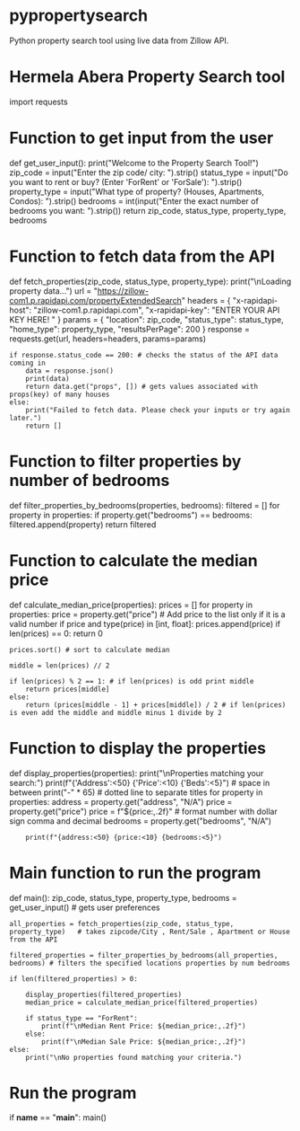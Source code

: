 # pypropertysearch
Python property search tool using live data from Zillow API.
# Hermela Abera Property Search tool
import requests

# Function to get input from the user
def get_user_input():
    print("Welcome to the Property Search Tool!")
    zip_code = input("Enter the zip code/ city: ").strip()
    status_type = input("Do you want to rent or buy? (Enter 'ForRent' or 'ForSale'): ").strip()
    property_type = input("What type of property? (Houses, Apartments, Condos): ").strip()
    bedrooms = int(input("Enter the exact number of bedrooms you want: ").strip())
    return zip_code, status_type, property_type, bedrooms

# Function to fetch data from the API
def fetch_properties(zip_code, status_type, property_type):
    print("\nLoading property data...")
    url = "https://zillow-com1.p.rapidapi.com/propertyExtendedSearch"
    headers = {
        "x-rapidapi-host": "zillow-com1.p.rapidapi.com",
        "x-rapidapi-key": "ENTER YOUR API KEY HERE! "
    }
    params = {
        "location": zip_code,
        "status_type": status_type,
        "home_type": property_type,
        "resultsPerPage": 200
    }
    response = requests.get(url, headers=headers, params=params) 
    
    if response.status_code == 200: # checks the status of the API data coming in
        data = response.json()
        print(data)
        return data.get("props", []) # gets values associated with props(key) of many houses 
    else:
        print("Failed to fetch data. Please check your inputs or try again later.")
        return []

# Function to filter properties by number of bedrooms
def filter_properties_by_bedrooms(properties, bedrooms):
    filtered = []
    for property in properties:
        if property.get("bedrooms") == bedrooms:
            filtered.append(property)
    return filtered

# Function to calculate the median price
def calculate_median_price(properties):
  prices = []
    for property in properties:
        price = property.get("price")
        # Add price to the list only if it is a valid number
        if price and type(price) in [int, float]:
            prices.append(price)
    if len(prices) == 0:
        return 0
    
    prices.sort() # sort to calculate median
    
    middle = len(prices) // 2
    
    if len(prices) % 2 == 1: # if len(prices) is odd print middle
        return prices[middle]
    else:
        return (prices[middle - 1] + prices[middle]) / 2 # if len(prices) is even add the middle and middle minus 1 divide by 2 

# Function to display the properties
def display_properties(properties):
    print("\nProperties matching your search:")
    print(f"{'Address':<50} {'Price':<10} {'Beds':<5}") # space in between 
    print("-" * 65) # dotted line to separate titles
    for property in properties:
        address = property.get("address", "N/A")
        price = property.get("price")
        price = f"${price:,.2f}" # format number with dollar sign comma and decimal
        bedrooms = property.get("bedrooms", "N/A")

        print(f"{address:<50} {price:<10} {bedrooms:<5}")
# Main function to run the program
def main():
    zip_code, status_type, property_type, bedrooms = get_user_input() # gets user preferences
    
    all_properties = fetch_properties(zip_code, status_type, property_type)   # takes zipcode/City , Rent/Sale , Apartment or House from the API
    
    filtered_properties = filter_properties_by_bedrooms(all_properties, bedrooms) # filters the specified locations properties by num bedrooms
    
    if len(filtered_properties) > 0:
        
        display_properties(filtered_properties)
        median_price = calculate_median_price(filtered_properties)
        
        if status_type == "ForRent":
            print(f"\nMedian Rent Price: ${median_price:,.2f}")
        else:
            print(f"\nMedian Sale Price: ${median_price:,.2f}")
    else:
        print("\nNo properties found matching your criteria.")

# Run the program
if __name__ == "__main__":
    main()
        
